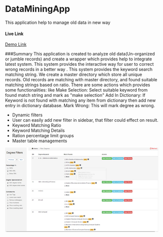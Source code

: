 # DataMiningApp
This application help to manage old data in new way


#### Live Link
[Demo Link](http://thawing-lowlands-7896.herokuapp.com/)


###Summary
This application is created to analyze old data(Un-organized or jumble records) and create a wrapper which provides help to integrate latest system. This system provides the interactive way for user to correct wrong records in a better way . This system provides the keyword search matching string. We create a master directory which store all unique records. Old records are matching with master directory, and found suitable matching strings based on ratio. There are some actions which provides some functionalities: like
Make Selection: Select suitable keyword from found match string and mark as "make selection"
Add In Dictionary: If Keyword is not found with matching any item from dictionary then add new entry in dictionary database.
Mark Wrong:  This will mark degree as wrong.
* Dynamic filters 
* User can easily add new filter  in sidebar, that filter could effect on result.
* Keyword Matching Ratio
* Keyword Matching Details
* Ration percentage limit groups 
* Master table managements

![alt text](https://github.com/kamranshahzad/DataMiningApp/blob/master/screenshot-2.jpg "Screenshot")
